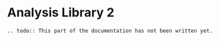 # Analysis Library 2

```eval_rst
.. todo:: This part of the documentation has not been written yet.
```
